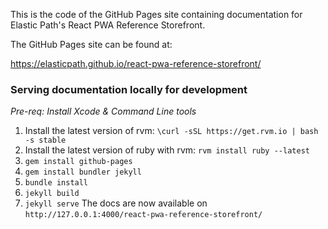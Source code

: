 This is the code of the GitHub Pages site containing documentation for Elastic Path's React PWA Reference Storefront.

The GitHub Pages site can be found at:

https://elasticpath.github.io/react-pwa-reference-storefront/


### Serving documentation locally for development
*Pre-req: Install Xcode & Command Line tools*

1. Install the latest version of rvm:
`\curl -sSL https://get.rvm.io | bash -s stable`
2. Install the latest version of ruby with rvm:
`rvm install ruby --latest`
3. `gem install github-pages`
4. `gem install bundler jekyll`
5. `bundle install`
6. `jekyll build`
7. `jekyll serve`
The docs are now available on `http://127.0.0.1:4000/react-pwa-reference-storefront/`
